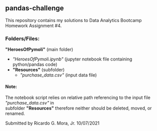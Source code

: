 ## pandas-challenge 

This repository contains my solutions to Data Analytics Bootcamp Homework Assignment #4.

### Folders/Files:

**"HeroesOfPymoli"** (main folder) <br>
- *"HeroesOfPymoli.ipynb"* (jupyter notebook file containing python/pandas code) <br>
- **"Resources"** (subfolder) <br>
	- *"purchase_data.csv"* (input data file) <br>
	
#### Note: <br>

The notebook script relies on relative path referencing to the input file *"purchase_data.csv"* in <br>
subfolder **"Resources"** therefore neither should be deleted, moved, or renamed. <br>

Submitted by Ricardo G. Mora, Jr.  10/07/2021
 
